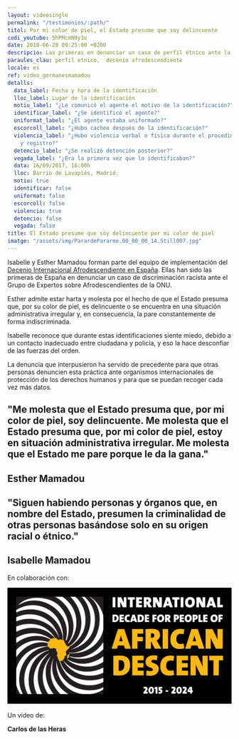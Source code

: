 ```yaml
---
layout: videosingle
permalink: "/testimonios/:path/"
titol: Por mi color de piel, el Estado presume que soy delincuente
codi_youtube: 5hPMcmN9y3o
date: 2018-06-28 09:25:00 +0200
descripcio: Las primeras en denunciar un caso de perfil étnico ante la ONU
paraules_clau: perfil etnico,  decenio afrodescendiente
locale: es
ref: video_germanesmamadou
detalls:
  data_label: Fecha y hora de la identificación
  lloc_label: Lugar de la identificación
  motiu_label: "¿Le comunicó el agente el motivo de la identificación?"
  identificar_label: "¿Se identificó el agente?"
  uniformat_label: "¿El agente estaba uniformado?"
  escorcoll_label: "¿Hubo cacheo después de la identificación?"
  violencia_label: "¿Hubo violencia verbal o física durante el procedimiento de identificación
    y registro?"
  detencio_label: "¿Se realizó detención posterior?"
  vegada_label: "¿Era la primera vez que lo identificaban?"
  data: 16/09/2017, 16:00h
  lloc: Barrio de Lavapiés, Madrid.
  motiu: true
  identificar: false
  uniformat: false
  escorcoll: false
  violencia: true
  detencio: false
  vegada: false
title: El Estado presume que soy delincuente por mi color de piel
imatge: "/assets/img/ParardePararme.00_00_00_14.Still007.jpg"
---
```

Isabelle y Esther Mamadou forman parte del equipo de implementación del [Decenio Internacional Afrodescendiente en España](http://www.un.org/es/events/africandescentdecade/). Ellas han sido las primeras de España en denunciar un caso de discriminación racista ante el Grupo de Expertos sobre Afrodescendientes de la ONU.

Esther admite estar harta y molesta por el hecho de que el Estado presuma que, por su color de piel, es delincuente o se encuentra en una situación administrativa irregular y, en consecuencia, la pare constantemente de forma indiscriminada.

Isabelle reconoce que durante estas identificaciones siente miedo, debido a un contacto inadecuado entre ciudadana y policía, y eso la hace desconfiar de las fuerzas del orden.

La denuncia que interpusieron ha servido de precedente para que otras personas denuncien esta práctica ante organismos internacionales de protección de los derechos humanos y para que se puedan recoger cada vez más datos.

## "Me molesta que el Estado presuma que, por mi color de piel, soy delincuente. Me molesta que el Estado presuma que, por mi color de piel, estoy en situación administrativa irregular. Me molesta que el Estado me pare porque le da la gana."

## **Esther Mamadou**

## "Siguen habiendo personas y órganos que, en nombre del Estado, presumen la criminalidad de otras personas basándose solo en su origen racial o étnico."

## **Isabelle Mamadou**

En colaboración con:

![](/assets/img/emblem_EN.png)

Un vídeo de:

**Carlos de las Heras**
